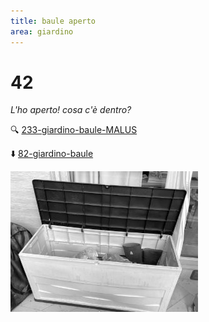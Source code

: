 ```yaml
---
title: baule aperto
area: giardino
---
```

# 42
_L'ho aperto! cosa c'è dentro?_

🔍 [233-giardino-baule-MALUS](233-giardino-baule-MALUS.md)

⬇️ [82-giardino-baule](82-giardino-baule.md)

![foto_98](_assets/preview/foto_98.jpg)